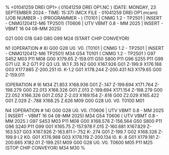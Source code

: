 %
<01041259 DREI OP1> ( 01041259 DREI OP1.NC )
(DATE:  MONDAY, 23 SEPTEMBER 2024  - TIME:  15:37)
(MCX FILE -  01041259 DREI OP1.mcam)
(JOB NUMBER - )
(PROGRAMMER - )
(T0101  |  CNMG 1.2 - TP2501  | INSERT -  CNMG120412-M6 TP2501)
(T0606  |  UTV VBMT 0.8 - MM 2025  | INSERT -  VBMT 16 04 08-MM 2025)

G21 G00 G18
G40 G80 G99
M24 (START CHIP CONVEYOR)

N1
(OPERATION # 8)
G00 G28 U0. V0.
(T0101  |  CNMG 1.2 - TP2501  | INSERT -  CNMG120412-M6 TP2501)
M34
G54
T0101 ( CNMG 1.2 - TP2501 )
G97 S452 M03 P11
M08
G00 X179.65 Z-159.011
G50 S800 P11
G96 S255 P11
G99
G71 U2. R.2
G71 P2 Q3 U3. W.1 F.35
N2 G00 X167.926
G01 Z-199.9
X176.188
G03 X177.885 Z-200.251 I0. K-1.2
G01 X178.244 Z-200.431
N3 X179.65
G00 Z-159.011

(OPERATION # 9)
M34
Z1.853
X168.936
G01 Z-.147
Z-199.694
X171.764 Z-198.279
G00 Z2.013
X168.326
G01 Z.013
Z-199.694
X171.154 Z-198.279
G00 Z2.052
X166.326
G01 Z.052
Z-2.03
X169.154 Z-.616
G00 Z2.029
X165.422
G01 Z.029
Z-.788
X168.25 Z.626
M09
G00 G28 U0. V0.
T0100
M01

N4
(OPERATION # 14)
G00 G28 U0. V0.
(T0606  |  UTV VBMT 0.8 - MM 2025  | INSERT -  VBMT 16 04 08-MM 2025)
M34
G54
T0606 ( UTV VBMT 0.8 - MM 2025 )
G97 S453 M03 P11
M08
G00 X168.578 Z-156.564
G50 S800 P11
G96 S240 P11
G99 G01 X165.75 Z-157.978 F.015
Z-160.681
X167.829 Z-163.537
G03 X167.926 Z-163.811 I-.752 K-.274
G01 Z-199.7
G02 X168.326 Z-199.9 I.2 K0.
G01 X176.988
G03 X178.119 Z-200.134 I0. K-.8
G01 X179.181 Z-200.665
X182.01 Z-199.251
M09
G00 G28 U0. V0.
T0600
M05 P11
M25 (STOP CHIP CONVEYOR)
M34
M30
%

